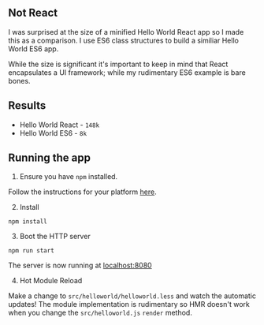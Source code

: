 ## Not React

I was surprised at the size of a minified Hello World React app so I made this
as a comparison. I use ES6 class structures to build a similiar Hello World ES6
app.

While the size is significant it's important to keep in mind that React encapsulates
a UI framework; while my rudimentary ES6 example is bare bones.

## Results

* Hello World React - `148k`
* Hello World ES6 - `8k`

## Running the app

1. Ensure you have `npm` installed.

Follow the instructions for your platform [here](https://github.com/npm/npm).

2. Install

````
npm install
````

3. Boot the HTTP server

````
npm run start
````

The server is now running at [localhost:8080](localhost:8080)

4. Hot Module Reload

Make a change to `src/helloworld/helloworld.less` and watch the automatic updates!
The module implementation is rudimentary so HMR doesn't work when you change the `src/helloworld.js`
`render` method.
